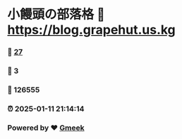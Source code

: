 # 小饅頭の部落格 :link: https://blog.grapehut.us.kg 
### :page_facing_up: [27](https://blog.grapehut.us.kg/tag.html) 
### :speech_balloon: 3 
### :hibiscus: 126555 
### :alarm_clock: 2025-01-11 21:14:14 
### Powered by :heart: [Gmeek](https://github.com/Meekdai/Gmeek)
